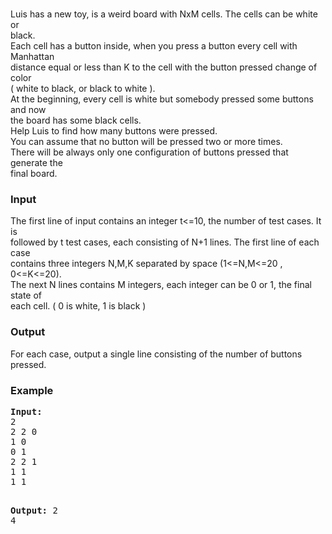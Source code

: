 <p><br>Luis has a new toy, is a weird board with NxM cells. The cells can be white or<br>black.<br>Each cell has a button inside, when you press a button every cell with Manhattan<br>distance equal or less than K to the cell with the button pressed change of color<br>( white to black, or black to white ).<br>At the beginning, every cell is white but somebody pressed some buttons and now<br>the board has some black cells.<br>Help Luis to find how many buttons were pressed.<br>You can assume that no button will be pressed two or more times.<br>There will be always only one configuration of buttons pressed that generate the<br>final board.</p>
<h3>Input</h3>
<p>The first line of input contains an integer t&lt;=10, the number of test cases. It is<br>followed by t test cases, each consisting of N+1 lines. The first line of each case<br>contains three integers N,M,K separated by space (1&lt;=N,M&lt;=20 , 0&lt;=K&lt;=20).<br>The next N lines contains M integers, each integer can be 0 or 1, the final state of<br>each cell. ( 0 is white, 1 is black )</p>
<h3>Output</h3>
<p>For each case, output a single line consisting of the number of buttons pressed.</p>
<h3>Example</h3>
<pre><strong>Input:</strong>
2<br>2 2 0<br>1 0<br>0 1<br>2 2 1<br>1 1<br>1 1

<strong>Output:</strong>
2<br>4
</pre>